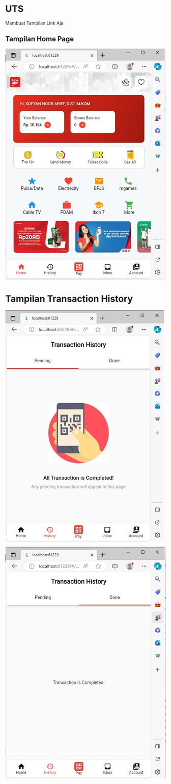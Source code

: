 # UTS 

Membuat Tampilan Link Aja

## Tampilan Home Page

![Home Page](homepage.jpg)

# Tampilan Transaction History

![Transaction History 1](historypage_1.jpg)

![Transaction History 1](historypage_2.jpg)